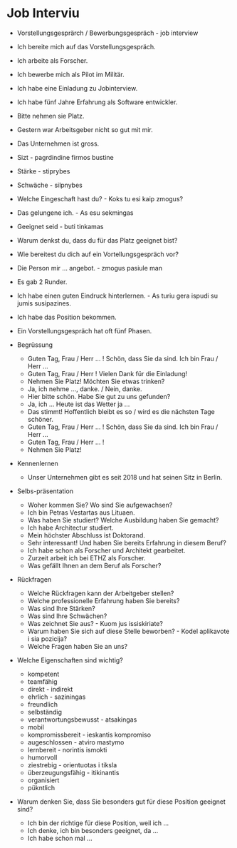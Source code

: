 # Job Interviu

- Vorstellungsgesprärch / Bewerbungsgespräch - job interview
- Ich bereite mich auf das Vorstellungsgespräch.
- Ich arbeite als Forscher.
- Ich bewerbe mich als Pilot im Militär.
- Ich habe eine Einladung zu Jobinterview.
- Ich habe fünf Jahre Erfahrung als Software entwickler.
- Bitte nehmen sie Platz.
- Gestern war Arbeitsgeber nicht so gut mit mir.
- Das Unternehmen ist gross.
- Sizt - pagrdindine firmos bustine
- Stärke - stiprybes
- Schwäche - silpnybes
- Welche Eingeschaft hast du? - Koks tu esi kaip zmogus?
- Das gelungene ich. - As esu sekmingas
- Geeignet seid - buti tinkamas
- Warum denkst du, dass du für das Platz geeignet bist?
- Wie bereitest du dich auf ein Vortellungsgespräch vor?
- Die Person mir ... angebot. - zmogus pasiule man
- Es gab 2 Runder.
- Ich habe einen guten Eindruck hinterlernen. - As turiu gera ispudi su jumis susipazines.
- Ich habe das Position bekommen.
- Ein Vorstellungsgespräch hat oft fünf Phasen.

- Begrüssung
    - Guten Tag, Frau / Herr ... ! Schön, dass Sie da sind. Ich bin Frau / Herr ...
    - Guten Tag, Frau / Herr ! Vielen Dank für die Einladung!
    - Nehmen Sie Platz! Möchten Sie etwas trinken?
    - Ja, ich nehme ..., danke. / Nein, danke.
    - Hier bitte schön. Habe Sie gut zu uns gefunden?
    - Ja, ich ... Heute ist das Wetter ja ...
    - Das stimmt! Hoffentlich bleibt es so / wird es die nächsten Tage schöner. 
    - Guten Tag, Frau / Herr ... ! Schön, dass Sie da sind. Ich bin Frau / Herr ...
    - Guten Tag, Frau / Herr ... !
    - Nehmen Sie Platz!
- Kennenlernen
    - Unser Unternehmen gibt es seit 2018 und hat seinen Sitz in Berlin.
- Selbs-präsentation
    - Woher kommen Sie? Wo sind Sie aufgewachsen?
    - Ich bin Petras Vestartas aus Lituaen.
    - Was haben Sie studiert? Welche Ausbildung haben Sie gemacht?
    - Ich habe Architectur studiert.
    - Mein höchster Abschluss ist Doktorand.
    - Sehr interessant! Und haben Sie bereits Erfahrung in diesem Beruf?
    - Ich habe schon als Forscher und Architekt gearbeitet.
    - Zurzeit arbeit ich bei ETHZ als Forscher.
    - Was gefällt Ihnen an dem Beruf als Forscher?
- Rückfragen
    - Welche Rückfragen kann der Arbeitgeber stellen?
    - Welche professionelle Erfahrung haben Sie bereits?
    - Was sind Ihre Stärken?
    - Was sind Ihre Schwächen?
    - Was zeichnet Sie aus? - Kuom jus issiskiriate?
    - Warum haben Sie sich auf diese Stelle beworben? - Kodel aplikavote i sia pozicija?
    - Welche Fragen haben Sie an uns?
- Welche Eigenschaften sind wichtig?
    - kompetent
    - teamfähig
    - direkt - indirekt
    - ehrlich - saziningas
    - freundlich
    - selbständig
    - verantwortungsbewusst - atsakingas
    - mobil
    - kompromissbereit - ieskantis kompromiso
    - augeschlossen - atviro mastymo
    - lernbereit - norintis ismokti
    - humorvoll
    - ziestrebig - orientuotas i tiksla
    - überzeugungsfähig - itikinantis
    - organisiert
    - pükntlich
- Warum denken Sie, dass Sie besonders gut für diese Position geeignet sind?
    - Ich bin der richtige für diese Position, weil ich ...
    - Ich denke, ich bin besonders geeignet, da ...
    - Ich habe schon mal ...
